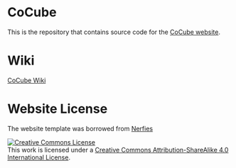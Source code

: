 # CoCube

This is the repository that contains source code for the [CoCube website](https://robot-dreamer.github.io/CoCube).

# Wiki

[CoCube Wiki](http://wiki.cocube.fun/en)

# Website License

The website template was borrowed from [Nerfies](https://nerfies.github.io)

<a rel="license" href="http://creativecommons.org/licenses/by-sa/4.0/"><img alt="Creative Commons License" style="border-width:0" src="https://i.creativecommons.org/l/by-sa/4.0/88x31.png" /></a><br />This work is licensed under a <a rel="license" href="http://creativecommons.org/licenses/by-sa/4.0/">Creative Commons Attribution-ShareAlike 4.0 International License</a>.